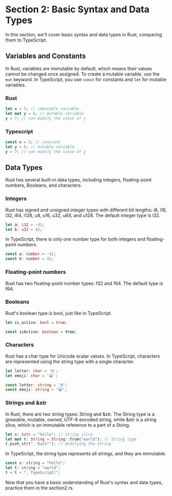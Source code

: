 # Section 2: Basic Syntax and Data Types

In this section, we'll cover basic syntax and data types in Rust, comparing them to TypeScript.

## Variables and Constants

In Rust, variables are immutable by default, which means their values cannot be changed once assigned. To create a mutable variable, use the `mut` keyword. In TypeScript, you use `const` for constants and `let` for mutable variables.

### Rust

```rust
let x = 5; // immutable variable
let mut y = 6; // mutable variable
y = 7; // can modify the value of y
```

### Typescript

```typescript
const x = 5; // constant
let y = 6; // mutable variable
y = 7; // can modify the value of y
```

## Data Types

Rust has several built-in data types, including integers, floating-point numbers, Booleans, and characters.

### Integers

Rust has signed and unsigned integer types with different bit lengths: i8, i16, i32, i64, i128, u8, u16, u32, u64, and u128. The default integer type is i32.

```rust
let a: i32 = -42;
let b: u32 = 42;
```

In TypeScript, there is only one number type for both integers and floating-point numbers.

```typescript
const a: number = -42;
const b: number = 42;
```

### Floating-point numbers

Rust has two floating-point number types: f32 and f64. The default type is f64.

### Booleans

Rust's boolean type is bool, just like in TypeScript.

```rust
let is_active: bool = true;
```

```typescript
const isActive: boolean = true;
```

### Characters

Rust has a char type for Unicode scalar values. In TypeScript, characters are represented using the string type with a single character.

```rust
let letter: char = 'A';
let emoji: char = '😀';
```

```typescript
const letter: string = "A";
const emoji: string = "😀";
```

### Strings and &str

In Rust, there are two string types: String and &str. The String type is a growable, mutable, owned, UTF-8 encoded string, while &str is a string slice, which is an immutable reference to a part of a String.

```rust
let s: &str = "hello"; // string slice
let mut t: String = String::from("world"); // String type
t.push_str(", Rust!"); // modifying the String
```

In TypeScript, the string type represents all strings, and they are immutable.

```typescript
const s: string = "hello";
let t: string = "world";
t = t + ", TypeScript!";
```

Now that you have a basic understanding of Rust's syntax and data types, practice them in the section2.rs.
